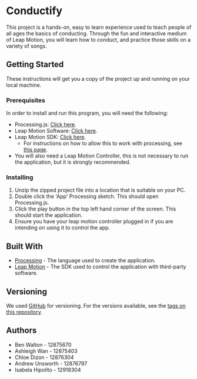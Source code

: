 # Conductify

This project is a hands-on, easy to learn experience used to teach people of all ages the basics of conducting. Through the fun and interactive medium of Leap Motion, you will learn how to conduct, and practice those skills on a variety of songs.

## Getting Started

These instructions will get you a copy of the project up and running on your local machine.

### Prerequisites

In order to install and run this program, you will need the following:

* Processing.js: [Click here](http://processingjs.org/download/).
* Leap Motion Software: [Click here](https://www.leapmotion.com/setup/desktop/).
* Leap Motion SDK: [Click here](https://developer.leapmotion.com/get-started).
    * For instructions on how to allow this to work with processing, see [this page](https://developer-archive.leapmotion.com/documentation/java/devguide/Leap_Processing.html).
* You will also need a Leap Motion Controller, this is not necessary to run the application, but it is strongly recommended.

### Installing

1. Unzip the zipped project file into a location that is suitable on your PC.
2. Double click the 'App' Processing sketch. This should open Processing.js.
3. Click the play button in the top left hand corner of the screen. This should start the application.
4. Ensure you have your leap motion controller plugged in if you are intending on using it to control the app.

## Built With

* [Processing](http://processingjs.org/) - The language used to create the application.
* [Leap Motion](https://www.leapmotion.com/) - The SDK used to control the application with third-party software.

## Versioning

We used [GitHub](https://github.com/) for versioning. For the versions available, see the [tags on this repository](https://github.com/chloedizon/interactivemedia).

## Authors

* Ben Walton - 12875670
* Ashleigh Wan - 12875403
* Chloe Dizon - 12876304
* Andrew Unsworth - 12876797
* Isabela Hipolito - 12918304